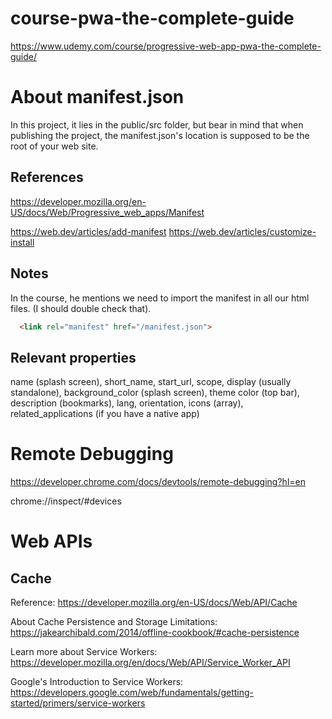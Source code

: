 # course-pwa-the-complete-guide
https://www.udemy.com/course/progressive-web-app-pwa-the-complete-guide/

# About manifest.json

In this project, it lies in the public/src folder, but bear in mind that when publishing the project, the manifest.json's location is supposed to be the root of your web site.

## References

https://developer.mozilla.org/en-US/docs/Web/Progressive_web_apps/Manifest

https://web.dev/articles/add-manifest
https://web.dev/articles/customize-install

## Notes

In the course, he mentions we need to import the manifest in all our html files. (I should double check that).

```html
  <link rel="manifest" href="/manifest.json">
```  

## Relevant properties

name (splash screen), short_name, start_url, scope, display (usually standalone), background_color (splash screen), theme color (top bar), description (bookmarks), lang, orientation, icons (array), related_applications (if you have a native app) 

# Remote Debugging

https://developer.chrome.com/docs/devtools/remote-debugging?hl=en

chrome://inspect/#devices

# Web APIs

## Cache

Reference: https://developer.mozilla.org/en-US/docs/Web/API/Cache

About Cache Persistence and Storage Limitations: https://jakearchibald.com/2014/offline-cookbook/#cache-persistence

Learn more about Service Workers: https://developer.mozilla.org/en/docs/Web/API/Service_Worker_API

Google's Introduction to Service Workers: https://developers.google.com/web/fundamentals/getting-started/primers/service-workers
